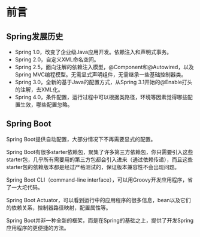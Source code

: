 # 前言

## Spring发展历史

* Spring 1.0，改变了企业级Java应用开发。依赖注入和声明式事务。
* Spring 2.0，自定义XML命名空间。
* Spring 2.5，面向注解的依赖注入模型，@Component和@Autowired，以及Spring MVC编程模型。无需显式声明组件，无需继承一些基础控制器类。
* Spring 3.0，全新的基于Java的配置方式，从Spring 3.1开始的@Enable打头的注解，去XML化。
* Spring 4.0，条件配置，运行过程中可以根据类路径，环境等因素觉得哪些配置生效，哪些配置忽略。

## Spring Boot

Spring Boot提供自动配置，大部分情况下不再需要显式的配置。

Spring Boot有很多starter依赖包，聚集了许多第三方依赖包，你只需要引入这些starter包，几乎所有需要用的第三方包都会引入进来（通过依赖传递），而且这些starter包的依赖版本都是经过严格测试的，保证版本兼容性不会出现问题。

Spring Boot CLI（command-line interface），可以用Groovy开发应用程序，省了一大坨代码。

Spring Boot Actuator，可以看到运行中的应用程序的很多信息，bean以及它们的依赖关系，控制器路径映射，配置属性等。

Spring Boot并非一种全新的框架，而是在Spring的基础之上，提供了开发Spring应用程序的更便捷的方法。